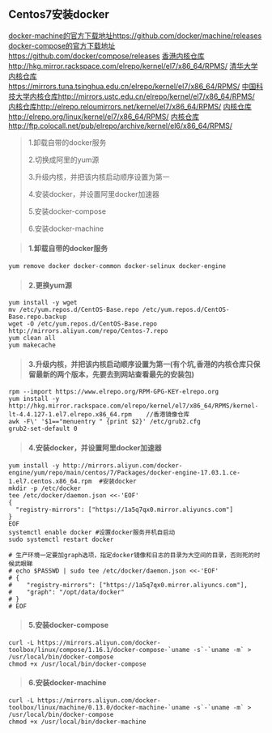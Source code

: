 ## Centos7安装docker

[docker-machine的官方下载地址https://github.com/docker/machine/releases](https://github.com/docker/machine/releases)  
[docker-compose的官方下载地址https://github.com/docker/compose/releases](https://github.com/docker/compose/releases)
[香港内核仓库http://hkg.mirror.rackspace.com/elrepo/kernel/el7/x86_64/RPMS/](http://hkg.mirror.rackspace.com/elrepo/kernel/el7/x86_64/RPMS/)
[清华大学内核仓库https://mirrors.tuna.tsinghua.edu.cn/elrepo/kernel/el7/x86_64/RPMS/](https://mirrors.tuna.tsinghua.edu.cn/elrepo/kernel/el7/x86_64/RPMS/)
[中国科技大学内核仓库http://mirrors.ustc.edu.cn/elrepo/kernel/el7/x86_64/RPMS/](http://mirrors.ustc.edu.cn/elrepo/kernel/el7/x86_64/RPMS/)
[内核仓库http://elrepo.reloumirrors.net/kernel/el7/x86_64/RPMS/](http://elrepo.reloumirrors.net/kernel/el7/x86_64/RPMS/)
[内核仓库http://elrepo.org/linux/kernel/el7/x86_64/RPMS/](http://elrepo.org/linux/kernel/el7/x86_64/RPMS/)
[内核仓库http://ftp.colocall.net/pub/elrepo/archive/kernel/el6/x86_64/RPMS/](http://ftp.colocall.net/pub/elrepo/archive/kernel/el6/x86_64/RPMS/)

> 1.卸载自带的docker服务
>
> 2.切换成阿里的yum源
>
> 3.升级内核，并把该内核启动顺序设置为第一
>
> 4.安装docker，并设置阿里docker加速器
>
> 5.安装docker-compose
>
> 6.安装docker-machine

> #### 1.卸载自带的docker服务

```
yum remove docker docker-common docker-selinux docker-engine
```

> #### 2.更换yum源

```
yum install -y wget
mv /etc/yum.repos.d/CentOS-Base.repo /etc/yum.repos.d/CentOS-Base.repo.backup
wget -O /etc/yum.repos.d/CentOS-Base.repo http://mirrors.aliyun.com/repo/Centos-7.repo
yum clean all
yum makecache
```

> #### 3.升级内核，并把该内核启动顺序设置为第一(有个坑,香港的内核仓库只保留最新的两个版本，先要去到网站查看最先的安装包)

```
rpm --import https://www.elrepo.org/RPM-GPG-KEY-elrepo.org
yum install -y http://hkg.mirror.rackspace.com/elrepo/kernel/el7/x86_64/RPMS/kernel-lt-4.4.127-1.el7.elrepo.x86_64.rpm    //香港镜像仓库
awk -F\' '$1=="menuentry " {print $2}' /etc/grub2.cfg
grub2-set-default 0
```

> #### 4.安装docker，并设置阿里docker加速器
```
yum install -y http://mirrors.aliyun.com/docker-engine/yum/repo/main/centos/7/Packages/docker-engine-17.03.1.ce-1.el7.centos.x86_64.rpm  #安装docker
mkdir -p /etc/docker
tee /etc/docker/daemon.json <<-'EOF'
{
  "registry-mirrors": ["https://1a5q7qx0.mirror.aliyuncs.com"]
}
EOF
systemctl enable docker #设置docker服务开机自启动
sudo systemctl restart docker

# 生产环境一定要加graph选项，指定docker镜像和日志的目录为大空间的目录，否则死的时候武眼睇
# echo $PASSWD | sudo tee /etc/docker/daemon.json <<-'EOF'
# {
#    "registry-mirrors": ["https://1a5q7qx0.mirror.aliyuncs.com"],
#    "graph": "/opt/data/docker"
# }
# EOF
```

> #### 5.安装docker-compose
```
curl -L https://mirrors.aliyun.com/docker-toolbox/linux/compose/1.16.1/docker-compose-`uname -s`-`uname -m` > /usr/local/bin/docker-compose
chmod +x /usr/local/bin/docker-compose
```

> #### 6.安装docker-machine
```
curl -L https://mirrors.aliyun.com/docker-toolbox/linux/machine/0.13.0/docker-machine-`uname -s`-`uname -m` > /usr/local/bin/docker-compose
chmod +x /usr/local/bin/docker-machine
```